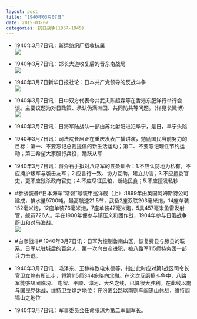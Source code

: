 ```yaml
---
layout: post
title: "1940年03月07日"
date: 2015-03-07
categories: 抗日战争(1937-1945)
---
```


<meta name="referrer" content="no-referrer" />

- 1940年3月7日讯：新运纺织厂招收抗属 <br/><img src="https://ww4.sinaimg.cn/large/aca367d8jw1epxkj5wo4cj20a105b0t7.jpg" />

- 1940年3月7日讯：邯长大道收复后的晋东南战局 <br/><img src="https://ww4.sinaimg.cn/large/aca367d8jw1epxispzkl2j20iv1d44es.jpg" />

- 1940年3月7日新华日报社论：日本共产党领导的反战斗争 <br/><img src="https://ww1.sinaimg.cn/large/aca367d8jw1epxh2qggvtj20zo0gfwkq.jpg" />

- 1940年3月7日讯：日中双方代表今井武夫陈超霖等在香港东肥洋行举行会谈。主要议题为对日政策、承认伪满洲国、共同防共等问题。（详见长微博）  <br/><img src="https://ww4.sinaimg.cn/large/aca367d8jw1epxf1u8wnsj20c81piwpa.jpg" />

- 1940年3月7日讯：日海军陆战队一部由苏北射阳进犯阜宁，是日，阜宁失陷 

- 1940年3月7日讯：司法院长居正在重庆发表广播讲演，勉励国民当前努力的目标：第一、不要忘记总裁提倡的新生活运动；第二、不要忘记理性节约运动；第三希望大家服行兵役，踊跃从军 

- 1940年3月7日讯：蒋介石手拟对八路军的五条训令：1.不应认防地为私有，不应掩护叛军与袭击友军；2.应言行一致、协力互助，建立共信；3.不应擅委官吏，更不应残杀政府官吏；4.不应尽征民粮，断绝民食；5.不应擅发私钞 

- #参战装备#日本海军“常磐”号装甲巡洋舰（上）:1899年由英国阿姆斯特公司建成，排水量9700吨，最高航速21.5节，武备2座双联203毫米炮，14座单装152毫米炮，12座单装76毫米炮，7座单装47毫米炮，5具457毫米鱼雷发射管，舰员726人。早在1900年便参与镇压义和团作战，1904年参与日俄战争蔚山和对马海战。 <br/><img src="https://ww2.sinaimg.cn/large/aca367d8jw1epwxpecgruj20dl0gijtz.jpg" />

- #白彦战斗# 1940年3月7日讯：日军为控制鲁南山区，恢复费县与滕县的联系。日军以驻城后的百余人，第一次向白彦进犯，被八路军115师特务团一部兵力击退。 

- 1940年3月7日讯：毛泽东、王稼祥致电朱德等，指出此时应对第1战区司令长官卫立煌有所让步，将第115师344旅略向北撤。在这次反磨擦斗争中，八路军能够巩固临汾、 屯留、平顺、漳河、大名之线，已算很大胜利。在此线以南与国民党休战，维持卫立煌之地位；在汾离公路以南则与阎锡山休战，维持阎锡山之地位 

- 1940年3月7日讯：军事委员会任命张琼为第二军副军长。 

